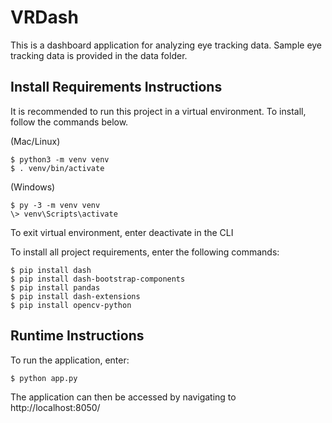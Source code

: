 # VRDash

This is a dashboard application for analyzing eye tracking data.
Sample eye tracking data is provided in the data folder.

## Install Requirements Instructions
It is recommended to run this project in a virtual environment.
To install, follow the commands below.

(Mac/Linux)
```
$ python3 -m venv venv
$ . venv/bin/activate
```

(Windows)
```
$ py -3 -m venv venv
\> venv\Scripts\activate
```

To exit virtual environment, enter deactivate in the CLI

To install all project requirements, enter the following commands:

```
$ pip install dash
$ pip install dash-bootstrap-components
$ pip install pandas
$ pip install dash-extensions
$ pip install opencv-python
```

## Runtime Instructions
To run the application, enter:

```
$ python app.py
```

The application can then be accessed by navigating to http://localhost:8050/
